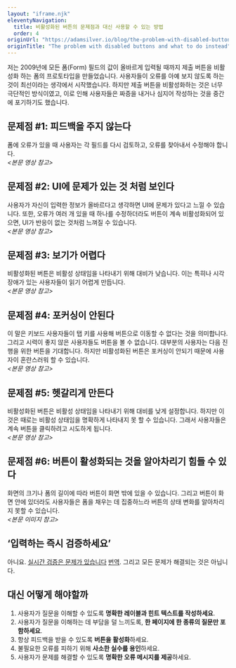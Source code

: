 ```yaml
---
layout: "iframe.njk"
eleventyNavigation:
  title: 비활성화된 버튼의 문제점과 대신 사용할 수 있는 방법
  order: 4
originUrl: "https://adamsilver.io/blog/the-problem-with-disabled-buttons-and-what-to-do-instead/"
originTitle: "The problem with disabled buttons and what to do instead"
---
```


저는 2009년에 모든 폼(Form) 필드의 값이 올바르게 입력될 때까지 제출 버튼을 비활성화 하는 폼의 프로토타입을 만들었습니다. 사용자들이 오류를 아예 보지 않도록 하는 것이 최선이라는 생각에서 시작했습니다. 하지만 제출 버튼을 비활성화하는 것은 너무 극단적인 방식이였고, 이로 인해 사용자들은 짜증을 내거나 심지어 작성하는 것을 중간에 포기하기도 했습니다.

## 문제점 #1: 피드백을 주지 않는다

폼에 오류가 있을 때 사용자는 각 필드를 다시 검토하고, 오류를 찾아내서 수정해야 합니다.  
_<본문 영상 참고>_

## 문제점 #2: UI에 문제가 있는 것 처럼 보인다

사용자가 자신이 입력한 정보가 올바르다고 생각하면 UI에 문제가 있다고 느낄 수 있습니다. 또한, 오류가 여러 개 있을 때 하나를 수정하더라도 버튼이 계속 비활성화되어 있으면, UI가 반응이 없는 것처럼 느껴질 수 있습니다.  
_<본문 영상 참고>_

## 문제점 #3: 보기가 어렵다

비활성화된 버튼은 비활성 상태임을 나타내기 위해 대비가 낮습니다. 이는 특히나 시각 장애가 있는 사용자들이 읽기 어렵게 만듭니다.  
_<본문 영상 참고>_

## 문제점 #4: 포커싱이 안된다

이 말은 키보드 사용자들이 탭 키를 사용해 버튼으로 이동할 수 없다는 것을 의미합니다. 그리고 시력이 좋지 않은 사용자들도 버튼을 볼 수 없습니다. 대부분의 사용자는 다음 진행을 위한 버튼을 기대합니다. 하지만 비활성화된 버튼은 포커싱이 안되기 때문에 사용자이 혼란스러워 할 수 있습니다.  
_<본문 영상 참고>_

## 문제점 #5: 헷갈리게 만든다

비활성화된 버튼은 비활성 상태임을 나타내기 위해 대비를 낮게 설정합니다. 하지만 이것은 때로는 비활성 상태임을 명확하게 나타내지 못 할 수 있습니다. 그래서 사용자들은 계속 버튼을 클릭하려고 시도하게 됩니다.  
_<본문 영상 참고>_

## 문제점 #6: 버튼이 활성화되는 것을 알아차리기 힘들 수 있다

화면의 크기나 폼의 길이에 따라 버튼이 화면 밖에 있을 수 있습니다. 그리고 버튼이 화면 안에 있더라도 사용자들은 폼을 채우는 데 집중하느라 버튼의 상태 변화를 알아차리지 못할 수 있습니다.  
_<본문 이미지 참고>_

## ‘입력하는 즉시 검증하세요’

아니요. [실시간 검증은 문제가 있습니다](https://adamsilver.io/blog/the-problem-with-live-validation-and-what-to-do-instead/) [번역](/posts/the-problem-with-live-validation-and-what-to-do-instead). 그리고 모든 문제가 해결되는 것은 아닙니다.

## 대신 어떻게 해야할까

1. 사용자가 질문을 이해할 수 있도록 **명확한 레이블과 힌트 텍스트를 작성하세요**.
2. 사용자가 질문을 이해하는 데 부담을 덜 느끼도록, **한 페이지에 한 종류의 질문만 포함하세요**.
3. 항상 피드백을 받을 수 있도록 **버튼을 활성화**하세요.
4. 불필요한 오류를 피하기 위해 **사소한 실수를 용인**하세요.
5. 사용자가 문제를 해결할 수 있도록 **명확한 오류 메시지를 제공**하세요.
